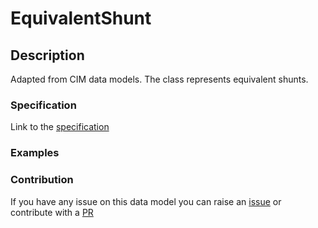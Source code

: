 # EquivalentShunt

## Description 

Adapted from CIM data models. The class represents equivalent shunts.
### Specification

Link to the [specification](https://smart-data-models.github.io/dataModel.EnergyCIM/EquivalentShunt/doc/spec.md)
### Examples
### Contribution

 If you have any issue on this data model you can raise an [issue](https://github.com/smart-data-models/dataModel.EnergyCIM/issues)  or contribute with a [PR](https://github.com/smart-data-models/dataModel.EnergyCIM/pulls)